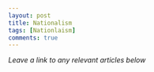 ```yaml
---
layout: post
title: Nationalism
tags: [Nationlaism]
comments: true
---
```


*Leave a link to any relevant articles below*
